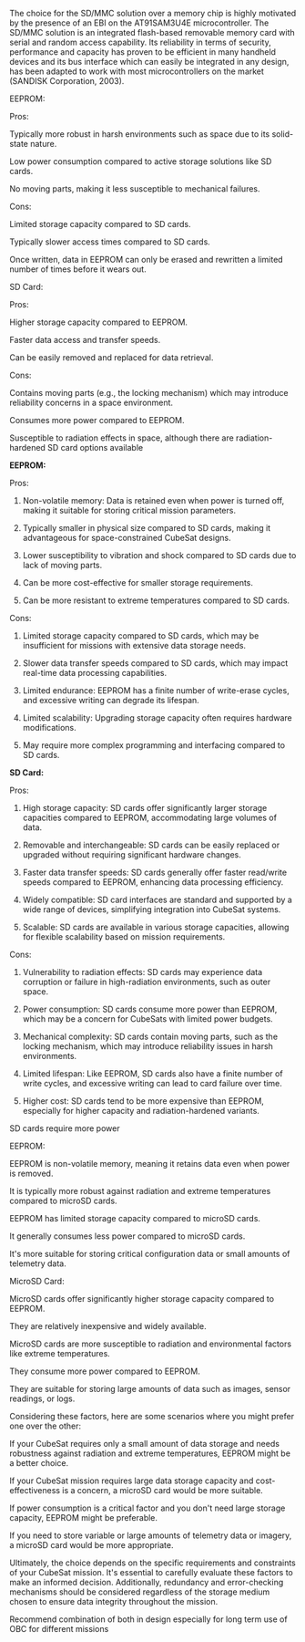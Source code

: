 The choice for the SD/MMC solution over a memory chip is highly motivated by the presence of an EBI on the AT91SAM3U4E microcontroller. The SD/MMC solution is an integrated flash-based removable memory card with serial and random access capability. Its reliability in terms of security, performance and capacity has proven to be efficient in many handheld devices and its bus interface which can easily be integrated in any design, has been adapted to work with most microcontrollers on the market (SANDISK Corporation, 2003). 

EEPROM:

Pros:

Typically more robust in harsh environments such as space due to its solid-state nature.

Low power consumption compared to active storage solutions like SD cards.

No moving parts, making it less susceptible to mechanical failures.

Cons:

Limited storage capacity compared to SD cards.

Typically slower access times compared to SD cards.

Once written, data in EEPROM can only be erased and rewritten a limited number of times before it wears out.

SD Card:

Pros:

Higher storage capacity compared to EEPROM.

Faster data access and transfer speeds.

Can be easily removed and replaced for data retrieval.

Cons:

Contains moving parts (e.g., the locking mechanism) which may introduce reliability concerns in a space environment.

Consumes more power compared to EEPROM.

Susceptible to radiation effects in space, although there are radiation-hardened SD card options available

**EEPROM:**

Pros:

1. Non-volatile memory: Data is retained even when power is turned off, making it suitable for storing critical mission parameters.

2. Typically smaller in physical size compared to SD cards, making it advantageous for space-constrained CubeSat designs.

3. Lower susceptibility to vibration and shock compared to SD cards due to lack of moving parts.

4. Can be more cost-effective for smaller storage requirements.

5. Can be more resistant to extreme temperatures compared to SD cards.

Cons:

1. Limited storage capacity compared to SD cards, which may be insufficient for missions with extensive data storage needs.

2. Slower data transfer speeds compared to SD cards, which may impact real-time data processing capabilities.

3. Limited endurance: EEPROM has a finite number of write-erase cycles, and excessive writing can degrade its lifespan.

4. Limited scalability: Upgrading storage capacity often requires hardware modifications.

5. May require more complex programming and interfacing compared to SD cards.

**SD Card:**

Pros:

1. High storage capacity: SD cards offer significantly larger storage capacities compared to EEPROM, accommodating large volumes of data.

2. Removable and interchangeable: SD cards can be easily replaced or upgraded without requiring significant hardware changes.

3. Faster data transfer speeds: SD cards generally offer faster read/write speeds compared to EEPROM, enhancing data processing efficiency.

4. Widely compatible: SD card interfaces are standard and supported by a wide range of devices, simplifying integration into CubeSat systems.

5. Scalable: SD cards are available in various storage capacities, allowing for flexible scalability based on mission requirements.

Cons:

1. Vulnerability to radiation effects: SD cards may experience data corruption or failure in high-radiation environments, such as outer space.

2. Power consumption: SD cards consume more power than EEPROM, which may be a concern for CubeSats with limited power budgets.

3. Mechanical complexity: SD cards contain moving parts, such as the locking mechanism, which may introduce reliability issues in harsh environments.

4. Limited lifespan: Like EEPROM, SD cards also have a finite number of write cycles, and excessive writing can lead to card failure over time.

5. Higher cost: SD cards tend to be more expensive than EEPROM, especially for higher capacity and radiation-hardened variants.

SD cards require more power

EEPROM:

EEPROM is non-volatile memory, meaning it retains data even when power is removed.

It is typically more robust against radiation and extreme temperatures compared to microSD cards.

EEPROM has limited storage capacity compared to microSD cards.

It generally consumes less power compared to microSD cards.

It's more suitable for storing critical configuration data or small amounts of telemetry data.

MicroSD Card:

MicroSD cards offer significantly higher storage capacity compared to EEPROM.

They are relatively inexpensive and widely available.

MicroSD cards are more susceptible to radiation and environmental factors like extreme temperatures.

They consume more power compared to EEPROM.

They are suitable for storing large amounts of data such as images, sensor readings, or logs.

Considering these factors, here are some scenarios where you might prefer one over the other:

If your CubeSat requires only a small amount of data storage and needs robustness against radiation and extreme temperatures, EEPROM might be a better choice.

If your CubeSat mission requires large data storage capacity and cost-effectiveness is a concern, a microSD card would be more suitable.

If power consumption is a critical factor and you don't need large storage capacity, EEPROM might be preferable.

If you need to store variable or large amounts of telemetry data or imagery, a microSD card would be more appropriate.

Ultimately, the choice depends on the specific requirements and constraints of your CubeSat mission. It's essential to carefully evaluate these factors to make an informed decision. Additionally, redundancy and error-checking mechanisms should be considered regardless of the storage medium chosen to ensure data integrity throughout the mission.

Recommend combination of both in design especially for long term use of OBC for different missions